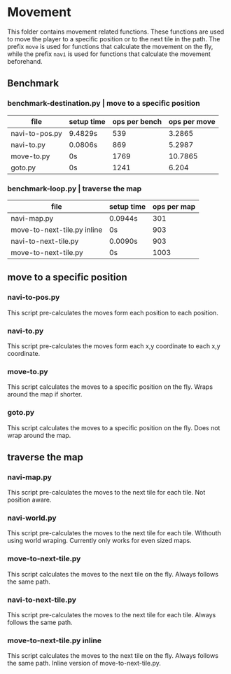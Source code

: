 # Movement
This folder contains movement related functions. These functions are used to move the player to a specific position or to the next tile in the path. The prefix `move` is used for functions that calculate the movement on the fly, while the prefix `navi` is used for functions that calculate the movement beforehand.


## Benchmark

### benchmark-destination.py | move to a specific position
| file                       | setup time | ops per bench | ops per move |
| -------------------------- | ---------- | ------------- | ------------ |
| navi-to-pos.py             | 9.4829s    |  539          |  3.2865      |
| navi-to.py                 | 0.0806s    |  869          |  5.2987      |
| move-to.py                 | 0s         | 1769          | 10.7865      |
| goto.py                    | 0s         | 1241          |  6.204       |


### benchmark-loop.py | traverse the map
| file                        | setup time | ops per map |
| --------------------------- | ---------- | ----------- |
| navi-map.py                 | 0.0944s    | 301         |
| move-to-next-tile.py inline | 0s         | 903         |
| navi-to-next-tile.py        | 0.0090s    | 903         |
| move-to-next-tile.py        | 0s         | 1003        |


## move to a specific position

### navi-to-pos.py
This script pre-calculates the moves form each position to each position.

### navi-to.py
This script pre-calculates the moves form each x,y coordinate to each x,y coordinate.

### move-to.py
This script calculates the moves to a specific position on the fly. Wraps around the map if shorter.

### goto.py
This script calculates the moves to a specific position on the fly. Does not wrap around the map.


## traverse the map

### navi-map.py
This script pre-calculates the moves to the next tile for each tile. Not position aware.

### navi-world.py
This script pre-calculates the moves to the next tile for each tile. Withouth using world wraping. Currently only works for even sized maps.

### move-to-next-tile.py
This script calculates the moves to the next tile on the fly. Always follows the same path.

### navi-to-next-tile.py
This script pre-calculates the moves to the next tile for each tile. Always follows the same path.

### move-to-next-tile.py inline
This script calculates the moves to the next tile on the fly. Always follows the same path. Inline version of move-to-next-tile.py.
